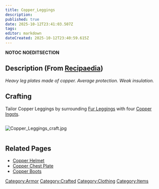 ```yaml
---
title: Copper_Leggings
description: 
published: true
date: 2025-10-12T23:41:03.507Z
tags: 
editor: markdown
dateCreated: 2025-10-12T23:40:59.615Z
---
```


__NOTOC__ __NOEDITSECTION__

## Description (From [Recipaedia](.. "wikilink"))

*Heavy leg plates made of copper. Average protection. Weak insulation.*

## Crafting

Tailor Copper Leggings by surrounding [Fur
Leggings](Fur_Leggings.md "wikilink") with four [Copper
Ingots](Copper_Ingot "wikilink").

<div style="overflow: hidden">

![Copper_Leggings_craft.jpg](Copper_Leggings_craft.jpg
"Copper_Leggings_craft.jpg")

</div>

## Related Pages

  - [Copper Helmet](Copper_Helmet.md "wikilink")
  - [Copper Chest Plate](Copper_Chest_Plate.md "wikilink")
  - [Copper Boots](Copper_Boots.md "wikilink")

[Category:Armor](Category:Armor "wikilink")
[Category:Crafted](Category:Crafted "wikilink")
[Category:Clothing](Category:Clothing "wikilink")
[Category:Items](Category:Items "wikilink")